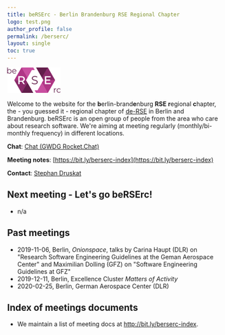 ```yaml
---
title: beRSErc - Berlin Brandenburg RSE Regional Chapter
logo: test.png
author_profile: false
permalink: /berserc/
layout: single
toc: true
---
```


![](be-RSE-rc-logo-colour.png)

Welcome to the website for the **b**erlin-brand**e**nburg **RSE** **r**egional **c**hapter, the - you guessed it - regional chapter of [de-RSE](https://de-rse.org) in Berlin and Brandenburg.
beRSErc is an open group of people from the area who care about research software.
We're aiming at meeting regularly (monthly/bi-monthly frequency) in different locations.

**Chat**: [Chat (GWDG Rocket.Chat)](https://chat.gwdg.de/channel/derse_berlin_brandenburg)

**Meeting notes**: [https://bit.ly/berserc-index](https://bit.ly/berserc-index)

**Contact**: [Stephan Druskat](https://sdruskat.net/)

## Next meeting - **Let's go beRSErc!**

- n/a

## Past meetings

- 2019-11-06, Berlin, _Onionspace_, talks by Carina Haupt (DLR) on "Research Software Engineering Guidelines at the Geman Aerospace Center" and Maximilian Dolling (GFZ) on "Software Engineering Guidelines at GFZ"
- 2019-12-11, Berlin, Excellence Cluster _Matters of Activity_
- 2020-02-25, Berlin, German Aerospace Center (DLR)

## Index of meetings documents

- We maintain a list of meeting docs at <http://bit.ly/berserc-index>.
